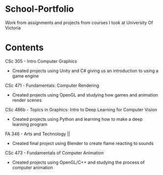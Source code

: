 # School-Portfolio
Work from assignments and projects from courses I took at University Of Victoria

# Contents

CSc 305 - Intro Computer Graphics
- Created projects using Unity and C# giving us an introduction to using a game engine

CSc 471 - Fundamentals: Computer Rendering
- Created projects using OpenGL and studying how games and animation render scenes

CSc 486b - Topics in Graphics: Intro to Deep Learning for Computer Vision
- Created projects using Python and learning how to make a deep learning program

FA 346 - Arts and Technology ||
- Created final project using Blender to create flame reacting to sounds

CSc 473 - Fundamentals of Computer Animation
- Created projects using OpenGL/C++ and studying the process of computer animation
